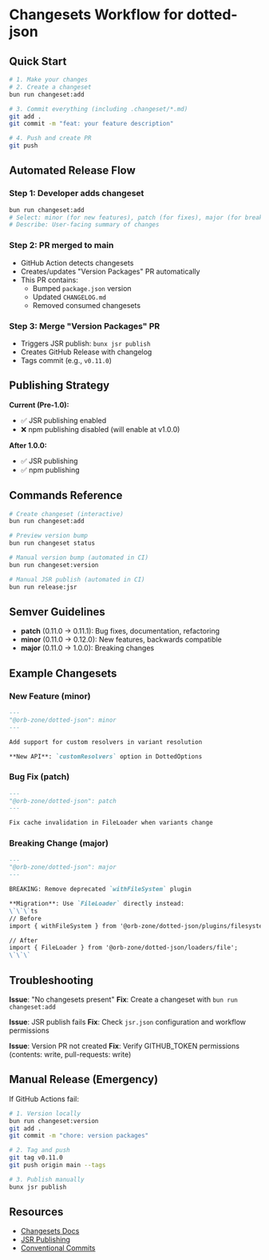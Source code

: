 # Changesets Workflow for dotted-json

## Quick Start

```bash
# 1. Make your changes
# 2. Create a changeset
bun run changeset:add

# 3. Commit everything (including .changeset/*.md)
git add .
git commit -m "feat: your feature description"

# 4. Push and create PR
git push
```

## Automated Release Flow

### Step 1: Developer adds changeset
```bash
bun run changeset:add
# Select: minor (for new features), patch (for fixes), major (for breaking changes)
# Describe: User-facing summary of changes
```

### Step 2: PR merged to main
- GitHub Action detects changesets
- Creates/updates "Version Packages" PR automatically
- This PR contains:
  - Bumped `package.json` version
  - Updated `CHANGELOG.md`
  - Removed consumed changesets

### Step 3: Merge "Version Packages" PR
- Triggers JSR publish: `bunx jsr publish`
- Creates GitHub Release with changelog
- Tags commit (e.g., `v0.11.0`)

## Publishing Strategy

**Current (Pre-1.0):**
- ✅ JSR publishing enabled
- ❌ npm publishing disabled (will enable at v1.0.0)

**After 1.0.0:**
- ✅ JSR publishing
- ✅ npm publishing

## Commands Reference

```bash
# Create changeset (interactive)
bun run changeset:add

# Preview version bump
bun run changeset status

# Manual version bump (automated in CI)
bun run changeset:version

# Manual JSR publish (automated in CI)
bun run release:jsr
```

## Semver Guidelines

- **patch** (0.11.0 → 0.11.1): Bug fixes, documentation, refactoring
- **minor** (0.11.0 → 0.12.0): New features, backwards compatible
- **major** (0.11.0 → 1.0.0): Breaking changes

## Example Changesets

### New Feature (minor)
```markdown
---
"@orb-zone/dotted-json": minor
---

Add support for custom resolvers in variant resolution

**New API**: `customResolvers` option in DottedOptions
```

### Bug Fix (patch)
```markdown
---
"@orb-zone/dotted-json": patch
---

Fix cache invalidation in FileLoader when variants change
```

### Breaking Change (major)
```markdown
---
"@orb-zone/dotted-json": major
---

BREAKING: Remove deprecated `withFileSystem` plugin

**Migration**: Use `FileLoader` directly instead:
\`\`\`ts
// Before
import { withFileSystem } from '@orb-zone/dotted-json/plugins/filesystem';

// After
import { FileLoader } from '@orb-zone/dotted-json/loaders/file';
\`\`\`
```

## Troubleshooting

**Issue**: "No changesets present"
**Fix**: Create a changeset with `bun run changeset:add`

**Issue**: JSR publish fails
**Fix**: Check `jsr.json` configuration and workflow permissions

**Issue**: Version PR not created
**Fix**: Verify GITHUB_TOKEN permissions (contents: write, pull-requests: write)

## Manual Release (Emergency)

If GitHub Actions fail:

```bash
# 1. Version locally
bun run changeset:version
git add .
git commit -m "chore: version packages"

# 2. Tag and push
git tag v0.11.0
git push origin main --tags

# 3. Publish manually
bunx jsr publish
```

## Resources

- [Changesets Docs](https://github.com/changesets/changesets)
- [JSR Publishing](https://jsr.io/docs/publishing-packages)
- [Conventional Commits](https://www.conventionalcommits.org/)
